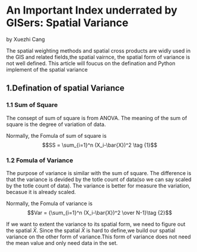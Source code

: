 
# An Important Index underrated by GISers: Spatial Variance

by Xuezhi Cang

The spatial weighting methods and spatial cross products are widly used in the GIS and related fields,the spatial vairnce, the spatial form of variance is not well defined. This article will foucus on the defination and Python implement of the spatial variance

## 1.Defination of spatial Variance

### 1.1 Sum of Square

The consept of sum of square is from ANOVA. The meaning of the sum of square is the degree of variation of data.  <br>

Normally, the Fomula of sum of square is 
$$SS = \sum_{i=1}^n (X_i-\bar{X})^2 \tag {1}$$

### 1.2 Fomula of Variance

The purpose of variance is similar with the sum of square. The difference is that the variance is devided by the totle count of data(so we can say scaled by the totle count of data). The variance is better for measure the variation, becasue it is already scaled.<br>

Normally, the Fomula of variance is 
$$Var = {\sum_{i=1}^n (X_i-\bar{X})^2 \over N-1}\tag {2}$$

If we want to extent the variance to its spatial form, we need to figure out the spatial $\bar{X}$. Since the spatial $\bar{X}$ is hard to define,we build our spatial variance on the other form of variance.This form of variance does not need the mean value and only need data in the set.
